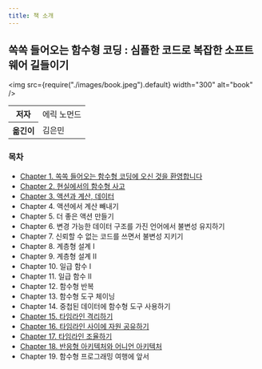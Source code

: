 ```yaml
---
title: 책 소개
---
```


## 쏙쏙 들어오는 함수형 코딩 : 심플한 코드로 복잡한 소프트웨어 길들이기

<img
src={require("./images/book.jpeg").default}
width="300"
alt="book"
/>

<table>
  <tr>
    <th>저자</th>
    <td>에릭 노먼드</td>
  </tr>
  <tr>
    <th>옮긴이</th>
    <td>김은민</td>
  </tr>
</table>

### 목차

- [Chapter 1. 쏙쏙 들어오는 함수형 코딩에 오신 것을 환영합니다](./01.md)
- [Chapter 2. 현실에서의 함수형 사고](./02.md)
- [Chapter 3. 액션과 계산, 데이터](./03.md)
- Chapter 4. 액션에서 계산 빼내기
- Chapter 5. 더 좋은 액션 만들기
- Chapter 6. 변경 가능한 데이터 구조를 가진 언어에서 불변성 유지하기
- Chapter 7. 신뢰할 수 없는 코드를 쓰면서 불변성 지키기
- Chapter 8. 계층형 설계 I
- Chapter 9. 계층형 설계 II
- Chapter 10. 일급 함수 I
- Chapter 11. 일급 함수 II
- Chapter 12. 함수형 반복
- Chapter 13. 함수형 도구 체이닝
- Chapter 14. 중첩된 데이터에 함수형 도구 사용하기
- [Chapter 15. 타임라인 격리하기](./15.md)
- [Chapter 16. 타임라인 사이에 자원 공유하기](./16.md)
- [Chapter 17. 타임라인 조율하기](./17.md)
- [Chapter 18. 반응형 아키텍처와 어니언 아키텍처](./18.md)
- Chapter 19. 함수형 프로그래밍 여행에 앞서
